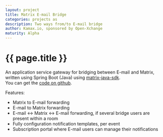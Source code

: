 ```yaml
---
layout: project
title: Matrix E-mail Bridge
categories: projects as
description: Two ways from/to E-mail bridge
author: Kamax.io, sponsored by Open-Xchange
maturity: Alpha
---
```


# {{ page.title }}
An application service gateway for bridging between E-mail and Matrix, written using Spring Boot (Java) using [matrix-java-sdk](https://github.com/kamax-io/matrix-java-sdk).  
You can get the [code on github](https://github.com/kamax-io/matrix-appservice-email).

Features:
- Matrix to E-mail forwarding
- E-mail to Matrix forwarding
- E-mail <-> Matrix <-> E-mail forwarding, if several bridge users are present within a room
- Fully configuration notification templates, per event
- Subscription portal where E-mail users can manage their notifications
